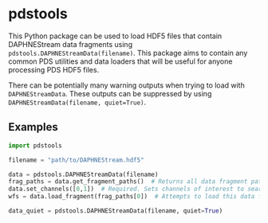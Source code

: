 # pdstools
This Python package can be used to load HDF5 files that contain DAPHNEStream data fragments using `pdstools.DAPHNEStreamData(filename)`. This package aims to contain any common PDS utilities and data loaders that will be useful for anyone processing PDS HDF5 files.

There can be potentially many warning outputs when trying to load with `DAPHNEStreamData`. These outputs can be suppressed by using `DAPHNEStreamData(filename, quiet=True)`.
## Examples
```python
import pdstools

filename = "path/to/DAPHNEStream.hdf5"

data = pdstools.DAPHNEStreamData(filename)
frag_paths = data.get_fragment_paths()  # Returns all data fragment paths in the current file
data.set_channels([0,1])  # Required. Sets channels of interest to search for.
wfs = data.load_fragment(frag_paths[0])  # Attempts to load this data fragment. Returns empty if channels are not within it.

data_quiet = pdstools.DAPHNEStreamData(filename, quiet=True)
```
